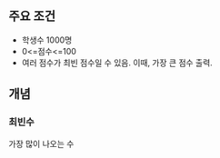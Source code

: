## 주요 조건
- 학생수 1000명
- 0<=점수<=100
- 여러 점수가 최빈 점수일 수 있음. 이때, 가장 큰 점수 출력.
## 개념
### 최빈수 
가장 많이 나오는 수 

